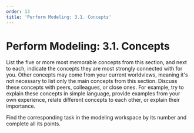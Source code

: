 ```yaml
---
order: 13
title: 'Perform Modeling: 3.1. Concepts'
---
```


# Perform Modeling: 3.1. Concepts

List the five or more most memorable concepts from this section, and next to each, indicate the concepts they are most strongly connected with for you. Other concepts may come from your current worldviews, meaning it's not necessary to list only the main concepts from this section. Discuss these concepts with peers, colleagues, or close ones. For example, try to explain these concepts in simple language, provide examples from your own experience, relate different concepts to each other, or explain their importance.

Find the corresponding task in the modeling workspace by its number and complete all its points.